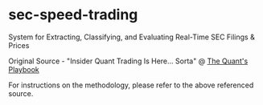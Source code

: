 # sec-speed-trading
System for Extracting, Classifying, and Evaluating Real-Time SEC Filings &amp; Prices

Original Source - "Insider Quant Trading Is Here... Sorta" @ [The Quant's Playbook](https://quantgalore.substack.com/)

For instructions on the methodology, please refer to the above referenced source.
